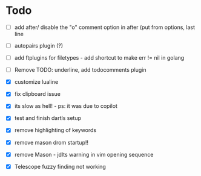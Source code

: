 # Todo

- [ ] add after/ disable the "o" comment option in after (put from options, last line

- [ ] autopairs plugin (?)

- [ ] add ftplugins for filetypes - add shortcut to make err != nil in golang

- [ ] Remove TODO: underline, add todocomments plugin

- [x] customize lualine

- [x] fix clipboard issue

- [x] its slow as hell! - ps: it was due to copilot

- [x] test and finish dartls setup

- [x] remove highlighting of keywords

- [x] remove mason drom startup!!

- [x] remove Mason - jdlts warning in vim opening sequence

- [x] Telescope fuzzy finding not working
